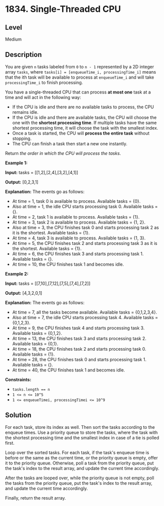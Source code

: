 # 1834. Single-Threaded CPU
## Level
Medium

## Description
You are given `n` tasks labeled from `0` to `n - 1` represented by a 2D integer array `tasks`, where `tasks[i] = [enqueueTime_i, processingTime_i]` means that the ith task will be available to process at `enqueueTime_i` and will take `processingTime_i` to finish processing.

You have a single-threaded CPU that can process **at most one** task at a time and will act in the following way:

* If the CPU is idle and there are no available tasks to process, the CPU remains idle.
* If the CPU is idle and there are available tasks, the CPU will choose the one with the **shortest processing time**. If multiple tasks have the same shortest processing time, it will choose the task with the smallest index.
* Once a task is started, the CPU will **process the entire task** without stopping.
* The CPU can finish a task then start a new one instantly.

Return *the order in which the CPU will process the tasks*.

**Example 1:**

**Input:** tasks = [[1,2],[2,4],[3,2],[4,1]]

**Output:** [0,2,3,1]

**Explanation:** The events go as follows: 
- At time = 1, task 0 is available to process. Available tasks = {0}.
- Also at time = 1, the idle CPU starts processing task 0. Available tasks = {}.
- At time = 2, task 1 is available to process. Available tasks = {1}.
- At time = 3, task 2 is available to process. Available tasks = {1, 2}.
- Also at time = 3, the CPU finishes task 0 and starts processing task 2 as it is the shortest. Available tasks = {1}.
- At time = 4, task 3 is available to process. Available tasks = {1, 3}.
- At time = 5, the CPU finishes task 2 and starts processing task 3 as it is the shortest. Available tasks = {1}.
- At time = 6, the CPU finishes task 3 and starts processing task 1. Available tasks = {}.
- At time = 10, the CPU finishes task 1 and becomes idle.

**Example 2:**

**Input:** tasks = [[7,10],[7,12],[7,5],[7,4],[7,2]]

**Output:** [4,3,2,0,1]

**Explanation:** The events go as follows:
- At time = 7, all the tasks become available. Available tasks = {0,1,2,3,4}.
- Also at time = 7, the idle CPU starts processing task 4. Available tasks = {0,1,2,3}.
- At time = 9, the CPU finishes task 4 and starts processing task 3. Available tasks = {0,1,2}.
- At time = 13, the CPU finishes task 3 and starts processing task 2. Available tasks = {0,1}.
- At time = 18, the CPU finishes task 2 and starts processing task 0. Available tasks = {1}.
- At time = 28, the CPU finishes task 0 and starts processing task 1. Available tasks = {}.
- At time = 40, the CPU finishes task 1 and becomes idle.

**Constraints:**

* `tasks.length == n`
* `1 <= n <= 10^5`
* `1 <= enqueueTimei, processingTimei <= 10^9`

## Solution
For each task, store its index as well. Then sort the tasks according to the enqueue times. Use a priority queue to store the tasks, where the task with the shortest processing time and the smallest index in case of a tie is polled first.

Loop over the sorted tasks. For each task, if the task's enqueue time is before or the same as the current time, or the priority queue is empty, offer it to the priority queue. Otherwise, poll a task from the priority queue, put the task's index to the result array, and update the current time accordingly.

After the tasks are looped over, while the priority queue is not empty, poll the tasks from the priority queue, put the task's index to the result array, and update the current time accordingly.

Finally, return the result array.
